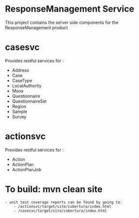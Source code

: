 # ResponseManagement Service
This project contains the server side components for the ResponseManagement product


# casesvc
Provides restful services for :

 - Address
 - Case
 - CaseType
 - LocalAuthority
 - Msoa
 - Questionnaire
 - QuestionnaireSet
 - Region
 - Sample
 - Survey


# actionsvc
Provides restful services for :

 - Action
 - ActionPlan
 - ActionPlanJob


# To build: mvn clean site
    - unit test coverage reports can be found by going to:
        - /actionsvc/target/site/cobertura/index.html
        - /casesvc/target/site/cobertura/index.html
